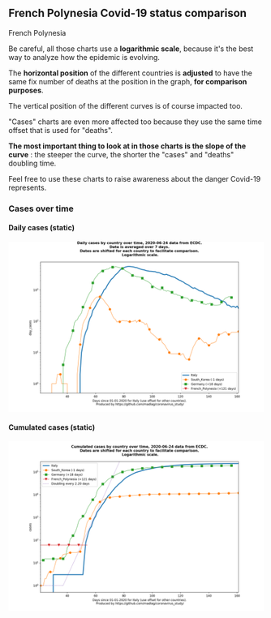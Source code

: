 ## French Polynesia Covid-19 status comparison 

French Polynesia



Be careful, all those charts use a **logarithmic scale**, because it's the best way to analyze how the epidemic is evolving.
 
The **horizontal position** of the different countries is **adjusted** to have the same fix number of deaths at the position in the graph, **for comparison purposes**.

The vertical position of the different curves is of course impacted too.

"Cases" charts are even more affected too because they use the same time offset that is used for "deaths".

**The most important thing to look at in those charts is the slope of the curve** : the steeper the curve, the shorter the "cases" and "deaths" doubling time.

Feel free to use these charts to raise awareness about the danger Covid-19 represents. 


 
### Cases over time
 
#### Daily cases (static)
![French Polynesia covid-19 daily cases static chart](https://raw.githubusercontent.com/madlag/coronavirus_study/master/notebooks/graphs/2020-06-24/countries/French_Polynesia/2020-06-24_French_Polynesia_day_cases.png "French Polynesia covid-19 day_cases static chart")   
 
#### Cumulated cases (static)
![French Polynesia covid-19 cumulated cases static chart](https://raw.githubusercontent.com/madlag/coronavirus_study/master/notebooks/graphs/2020-06-24/countries/French_Polynesia/2020-06-24_French_Polynesia_cases.png "French Polynesia covid-19 cases static chart")   

